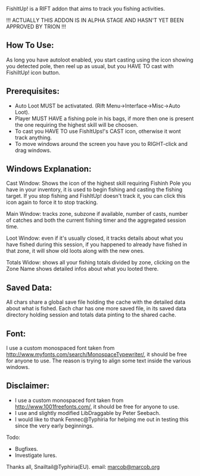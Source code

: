 FishItUp! is a RIFT addon that aims to track you fishing activities.

!!! ACTUALLY THIS ADDON IS IN ALPHA STAGE AND HASN'T YET BEEN APPROVED BY TRION !!!

How To Use:
-----------
As long you have autoloot enabled, you start casting using the icon showing you detected pole, then reel up as usual, but you HAVE TO cast with FishiItUp! icon button.

Prerequisites:
--------------
- Auto Loot MUST be activatated. (Rift Menu->Interface->Misc->Auto Loot).
- Player MUST HAVE a fishing pole in his bags, if more then one is present the one requiring the highest skill will be choosen.
- To cast you HAVE TO use FishItUps!'s CAST icon, otherwise it wont track anything.
- To move windows around the screen you have you to RIGHT-click and drag windows.

Windows Explanation:
--------------------
Cast Window: 
Shows the icon of the highest skill requiring Fishinh Pole you have in your inventory, it is used to begin fishing and 
casting the fishing target. If you stop fishing and FishItUp! doesn't track it, you can click this icon again to force it 
to stop tracking.

Main Window: 
tracks zone, subzone if available, number of casts, number of catches and both the current fishing timer and the 
aggregated session time.

Loot Window: 
even if it's usually closed, it tracks details about what you have fished during this session, if you happened
to already have fished in that zone, it will show old loots along with the new ones.

Totals Widow: 
shows all your fishing totals divided by zone, clicking on the Zone Name shows detailed infos about what you
looted there.

Saved Data:
-----------
All chars share a global save file holding the cache with the detailed data about what is fished. Each char has one more
saved file, in its saved data directory holding session and totals data pinting to the shared cache.

Font:
-----
I use a custom monospaced font taken from http://www.myfonts.com/search/MonospaceTypewriter/, it should be free for anyone to use. 
The reason is trying to align some text inside the various windows.

Disclaimer:
-----------
- I use a custom monospaced font taken from http://www.1001freefonts.com/, it should be free for anyone to use.
- I use and slightly modified LibDraggable by Peter Seebach.
- I would like to thank Fennec@Typhiria for helping me out in testing this since the very early beginnings. 

Todo:
- Bugfixes.
- Investigate lures.


Thanks all, Snailtail@Typhiria(EU).
email: marcob@marcob.org
